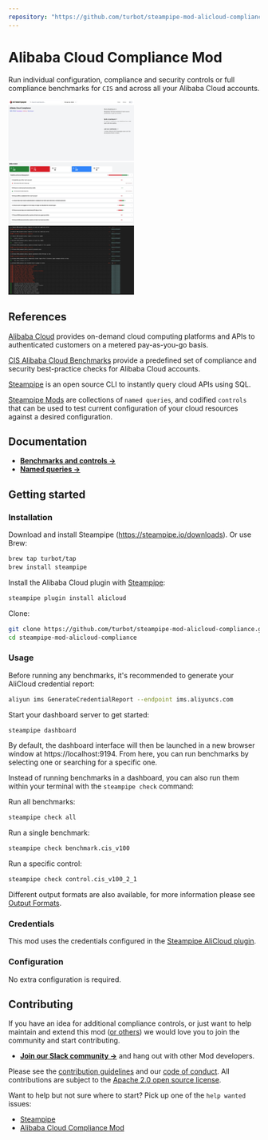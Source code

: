```yaml
---
repository: "https://github.com/turbot/steampipe-mod-alicloud-compliance"
---
```


# Alibaba Cloud Compliance Mod

Run individual configuration, compliance and security controls or full compliance benchmarks for `CIS` and across all your Alibaba Cloud accounts.

<img src="https://raw.githubusercontent.com/turbot/steampipe-mod-alicloud-compliance/main/docs/alicloud_compliance_dashboard.png" width="50%" type="thumbnail"/>
<img src="https://raw.githubusercontent.com/turbot/steampipe-mod-alicloud-compliance/main/docs/alicloud_cis_v100_dashboard.png" width="50%" type="thumbnail"/>
<img src="https://raw.githubusercontent.com/turbot/steampipe-mod-alicloud-compliance/main/docs/alicloud_cis_v100_console.png" width="50%" type="thumbnail"/>

## References

[Alibaba Cloud](https://alibabacloud.com) provides on-demand cloud computing platforms and APIs to authenticated customers on a metered pay-as-you-go basis.

[CIS Alibaba Cloud Benchmarks](https://www.cisecurity.org/benchmark/alibaba_cloud/) provide a predefined set of compliance and security best-practice checks for Alibaba Cloud accounts.

[Steampipe](https://steampipe.io) is an open source CLI to instantly query cloud APIs using SQL.

[Steampipe Mods](https://steampipe.io/docs/reference/mod-resources#mod) are collections of `named queries`, and codified `controls` that can be used to test current configuration of your cloud resources against a desired configuration.

## Documentation

- **[Benchmarks and controls →](https://hub.steampipe.io/mods/turbot/alicloud_compliance/controls)**
- **[Named queries →](https://hub.steampipe.io/mods/turbot/alicloud_compliance/queries)**

## Getting started

### Installation

Download and install Steampipe (https://steampipe.io/downloads). Or use Brew:

```sh
brew tap turbot/tap
brew install steampipe
```

Install the Alibaba Cloud plugin with [Steampipe](https://steampipe.io):

```sh
steampipe plugin install alicloud
```

Clone:

```sh
git clone https://github.com/turbot/steampipe-mod-alicloud-compliance.git
cd steampipe-mod-alicloud-compliance
```

### Usage

Before running any benchmarks, it's recommended to generate your AliCloud credential report:

```sh
aliyun ims GenerateCredentialReport --endpoint ims.aliyuncs.com
```

Start your dashboard server to get started:

```sh
steampipe dashboard
```

By default, the dashboard interface will then be launched in a new browser
window at https://localhost:9194. From here, you can run benchmarks by
selecting one or searching for a specific one.

Instead of running benchmarks in a dashboard, you can also run them within your
terminal with the `steampipe check` command:

Run all benchmarks:

```sh
steampipe check all
```

Run a single benchmark:

```sh
steampipe check benchmark.cis_v100
```

Run a specific control:

```sh
steampipe check control.cis_v100_2_1
```

Different output formats are also available, for more information please see
[Output Formats](https://steampipe.io/docs/reference/cli/check#output-formats).

### Credentials

This mod uses the credentials configured in the [Steampipe AliCloud plugin](https://hub.steampipe.io/plugins/turbot/alicloud).

### Configuration

No extra configuration is required.

## Contributing

If you have an idea for additional compliance controls, or just want to help maintain and extend this mod ([or others](https://github.com/topics/steampipe-mod)) we would love you to join the community and start contributing.

- **[Join our Slack community →](https://steampipe.io/community/join)** and hang out with other Mod developers.

Please see the [contribution guidelines](https://github.com/turbot/steampipe/blob/main/CONTRIBUTING.md) and our [code of conduct](https://github.com/turbot/steampipe/blob/main/CODE_OF_CONDUCT.md). All contributions are subject to the [Apache 2.0 open source license](https://github.com/turbot/steampipe-mod-alicloud-compliance/blob/main/LICENSE).

Want to help but not sure where to start? Pick up one of the `help wanted` issues:

- [Steampipe](https://github.com/turbot/steampipe/labels/help%20wanted)
- [Alibaba Cloud Compliance Mod](https://github.com/turbot/steampipe-mod-alicloud-compliance/labels/help%20wanted)

